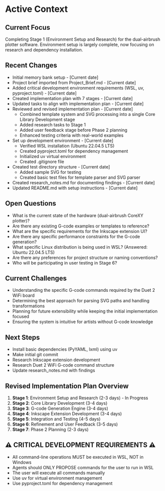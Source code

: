 # Active Context

## Current Focus
Completing Stage 1 (Environment Setup and Research) for the dual-airbrush plotter software. Environment setup is largely complete, now focusing on research and dependency installation.

## Recent Changes
- Initial memory bank setup - [Current date]
- Project brief imported from Project_Brief.md - [Current date]
- Added critical development environment requirements (WSL, uv, pyproject.toml) - [Current date]
- Created implementation plan with 7 stages - [Current date]
- Updated tasks to align with implementation plan - [Current date]
- Reviewed and revised implementation plan - [Current date]
  - Combined template system and SVG processing into a single Core Library Development stage
  - Added research tasks to Stage 1
  - Added user feedback stage before Phase 2 planning
  - Enhanced testing criteria with real-world examples
- Set up development environment - [Current date]
  - Verified WSL installation (Ubuntu 22.04.5 LTS)
  - Created pyproject.toml for dependency management
  - Initialized uv virtual environment
  - Created .gitignore file
- Created test directory structure - [Current date]
  - Added sample SVG for testing
  - Created basic test files for template parser and SVG parser
- Created research_notes.md for documenting findings - [Current date]
- Updated README.md with setup instructions - [Current date]

## Open Questions
- What is the current state of the hardware (dual-airbrush CoreXY plotter)?
- Are there any existing G-code examples or templates to reference?
- What are the specific requirements for the Inkscape extension UI?
- Are there any specific performance constraints for the G-code generation?
- What specific Linux distribution is being used in WSL? (Answered: Ubuntu 22.04.5 LTS)
- Are there any preferences for project structure or naming conventions?
- Who will be participating in user testing in Stage 6?

## Current Challenges
- Understanding the specific G-code commands required by the Duet 2 WiFi board
- Determining the best approach for parsing SVG paths and handling transformations
- Planning for future extensibility while keeping the initial implementation focused
- Ensuring the system is intuitive for artists without G-code knowledge

## Next Steps
- Install basic dependencies (PyYAML, lxml) using uv
- Make initial git commit
- Research Inkscape extension development
- Research Duet 2 WiFi G-code command structure
- Update research_notes.md with findings

## Revised Implementation Plan Overview
1. **Stage 1**: Environment Setup and Research (2-3 days) - In Progress
2. **Stage 2**: Core Library Development (3-4 days)
3. **Stage 3**: G-code Generation Engine (3-4 days)
4. **Stage 4**: Inkscape Extension Development (3-4 days)
5. **Stage 5**: Integration and Testing (4-5 days)
6. **Stage 6**: Refinement and User Feedback (3-5 days)
7. **Stage 7**: Phase 2 Planning (2-3 days)

## ⚠️ CRITICAL DEVELOPMENT REQUIREMENTS ⚠️
- All command-line operations MUST be executed in WSL, NOT in Windows
- Agents should ONLY PROPOSE commands for the user to run in WSL
- The user will execute all commands manually
- Use uv for virtual environment management
- Use pyproject.toml for dependency management 